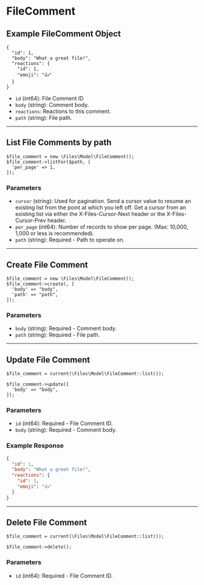 # FileComment

## Example FileComment Object

```
{
  "id": 1,
  "body": "What a great file!",
  "reactions": {
    "id": 1,
    "emoji": "👍"
  }
}
```

* `id` (int64): File Comment ID
* `body` (string): Comment body.
* `reactions`: Reactions to this comment.
* `path` (string): File path.

---

## List File Comments by path

```
$file_comment = new \Files\Model\FileComment();
$file_comment->listFor($path, [
  'per_page' => 1,
]);
```


### Parameters

* `cursor` (string): Used for pagination.  Send a cursor value to resume an existing list from the point at which you left off.  Get a cursor from an existing list via either the X-Files-Cursor-Next header or the X-Files-Cursor-Prev header.
* `per_page` (int64): Number of records to show per page.  (Max: 10,000, 1,000 or less is recommended).
* `path` (string): Required - Path to operate on.

---

## Create File Comment

```
$file_comment = new \Files\Model\FileComment();
$file_comment->create(, [
  'body' => "body",
  'path' => "path",
]);
```


### Parameters

* `body` (string): Required - Comment body.
* `path` (string): Required - File path.

---

## Update File Comment

```
$file_comment = current(\Files\Model\FileComment::list());

$file_comment->update([
  'body' => "body",
]);
```

### Parameters

* `id` (int64): Required - File Comment ID.
* `body` (string): Required - Comment body.

### Example Response

```json
{
  "id": 1,
  "body": "What a great file!",
  "reactions": {
    "id": 1,
    "emoji": "👍"
  }
}
```

---

## Delete File Comment

```
$file_comment = current(\Files\Model\FileComment::list());

$file_comment->delete();
```

### Parameters

* `id` (int64): Required - File Comment ID.


